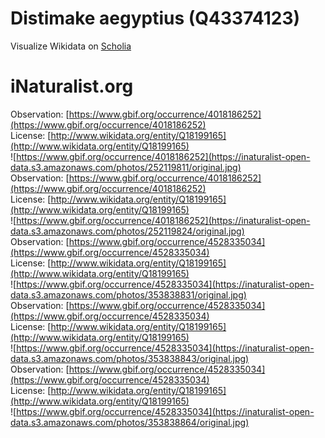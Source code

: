 
Distimake aegyptius (Q43374123)
===============================
  
Visualize Wikidata on [Scholia](https://scholia.toolforge.org/taxon/Q43374123)
# iNaturalist.org
  
Observation: [https://www.gbif.org/occurrence/4018186252](https://www.gbif.org/occurrence/4018186252)  
License: [http://www.wikidata.org/entity/Q18199165](http://www.wikidata.org/entity/Q18199165)  
![https://www.gbif.org/occurrence/4018186252](https://inaturalist-open-data.s3.amazonaws.com/photos/252119811/original.jpg)  
Observation: [https://www.gbif.org/occurrence/4018186252](https://www.gbif.org/occurrence/4018186252)  
License: [http://www.wikidata.org/entity/Q18199165](http://www.wikidata.org/entity/Q18199165)  
![https://www.gbif.org/occurrence/4018186252](https://inaturalist-open-data.s3.amazonaws.com/photos/252119824/original.jpg)  
Observation: [https://www.gbif.org/occurrence/4528335034](https://www.gbif.org/occurrence/4528335034)  
License: [http://www.wikidata.org/entity/Q18199165](http://www.wikidata.org/entity/Q18199165)  
![https://www.gbif.org/occurrence/4528335034](https://inaturalist-open-data.s3.amazonaws.com/photos/353838831/original.jpg)  
Observation: [https://www.gbif.org/occurrence/4528335034](https://www.gbif.org/occurrence/4528335034)  
License: [http://www.wikidata.org/entity/Q18199165](http://www.wikidata.org/entity/Q18199165)  
![https://www.gbif.org/occurrence/4528335034](https://inaturalist-open-data.s3.amazonaws.com/photos/353838843/original.jpg)  
Observation: [https://www.gbif.org/occurrence/4528335034](https://www.gbif.org/occurrence/4528335034)  
License: [http://www.wikidata.org/entity/Q18199165](http://www.wikidata.org/entity/Q18199165)  
![https://www.gbif.org/occurrence/4528335034](https://inaturalist-open-data.s3.amazonaws.com/photos/353838864/original.jpg)